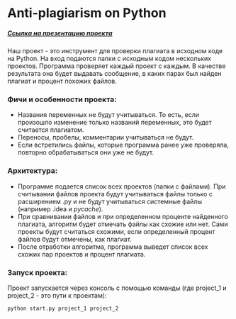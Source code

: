 # Anti-plagiarism on Python
##### [Ссылка на презентацию проекта](https://docs.google.com/presentation/d/1pwM77KrHbaE-vN94Jh-8vWR_oQB6jHfMTrfVR9SoYE4/edit#slide=id.p)

Наш проект - это инструмент для проверки плагиата в исходном коде на Python. На вход подаются папки с исходным кодом нескольких проектов. Программа проверяет каждый проект с каждым. В качестве результата она будет выдавать сообщение,  в каких парах был найден плагиат и процент похожих файлов. 


### Фичи и особенности проекта:

* Названия переменных не будут учитываться. То есть, если произошло изменение только названий переменных, это будет считается плагиатом.
* Переносы, пробелы, комментарии учитываться не будут.
* Если встретились файлы, которые программа ранее уже проверяла, повторно обрабатываться они уже не будут.

### Архитектура:

* Программе подается список всех проектов (папки с файлами). При считывании файлов проекта будут учитываться файлы только с расширением .py и не будут учитываться системные файлы (например .idea и _pycache_).
* При сравнивании файлов и при определенном проценте найденного плагиата, алгоритм будет отмечать файлы как схожие или нет. Сами проекты будут считаться схожими, если определенный процент файлов будут отмечены, как  плагиат.
* После отработки алгоритма, программа выведет список всех схожих пар проектов и процент плагиата.

### Запуск проекта:

Проект запускается через консоль с помощью команды (где project_1 и project_2 - это пути к проектам): 
```
python start.py project_1 project_2
``` 

